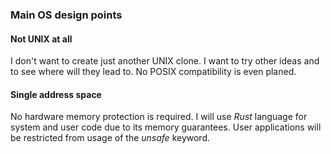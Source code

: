 ### Main OS design points

#### Not UNIX at all

I don't want to create just another UNIX clone. I want to try other ideas and to see where will they lead to. No POSIX compatibility is even planed.

#### Single address space

No hardware memory protection is required. I will use *Rust* language for system and user code due to its memory guarantees. User applications will be restricted from usage of the *unsafe* keyword.